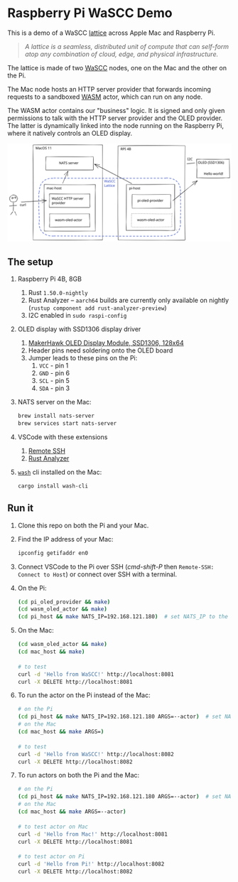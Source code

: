 # Raspberry Pi WaSCC Demo

This is a demo of a WaSCC [lattice](https://wascc.dev/docs/lattice/overview/) across Apple Mac and Raspberry Pi.

> _A lattice is a seamless, distributed unit of compute that can self-form atop any combination of cloud, edge, and physical infrastructure._

The lattice is made of two [WaSCC](https://wascc.dev/) nodes, one on the Mac and the other on the Pi.

The Mac node hosts an HTTP server provider that forwards incoming requests to a sandboxed [WASM](https://webassembly.org/) actor, which can run on any node.

The WASM actor contains our "business" logic. It is signed and only given permissions to talk with the HTTP server provider and the OLED provider. The latter is dynamically linked into the node running on the Raspberry Pi, where it natively controls an OLED display.

![WaSCC lattice across Mac and Pi](./docs/wascc-lattice.svg)

## The setup

1. Raspberry Pi 4B, 8GB

   1. Rust `1.50.0-nightly`
   2. Rust Analyzer – `aarch64` builds are currently only available on nightly (`rustup component add rust-analyzer-preview`)
   3. I2C enabled in `sudo raspi-config`

2. OLED display with SSD1306 display driver

   1. [MakerHawk OLED Display Module, SSD1306, 128x64](https://smile.amazon.co.uk/gp/product/B0777HHQDT)
   2. Header pins need soldering onto the OLED board
   3. Jumper leads to these pins on the Pi:
      1. `VCC` - pin 1
      2. `GND` - pin 6
      3. `SCL` - pin 5
      4. `SDA` - pin 3

3. NATS server on the Mac:

   ```sh
   brew install nats-server
   brew services start nats-server
   ```

4. VSCode with these extensions

   1. [Remote SSH](https://code.visualstudio.com/docs/remote/ssh)
   2. [Rust Analyzer](https://marketplace.visualstudio.com/items?itemName=matklad.rust-analyzer)

5. [`wash`](https://github.com/wascc/wash) cli installed on the Mac:

   ```sh
   cargo install wash-cli
   ```

## Run it

1. Clone this repo on both the Pi and your Mac.

2. Find the IP address of your Mac:

   ```sh
   ipconfig getifaddr en0
   ```

3. Connect VSCode to the Pi over SSH (_cmd-shift-P_ then `Remote-SSH: Connect to Host`) or connect over SSH with a terminal.

4. On the Pi:

   ```sh
   (cd pi_oled_provider && make)
   (cd wasm_oled_actor && make)
   (cd pi_host && make NATS_IP=192.168.121.180)  # set NATS_IP to the IP of your Mac (see step 2)
   ```

5. On the Mac:

   ```sh
   (cd wasm_oled_actor && make)
   (cd mac_host && make)

   # to test
   curl -d 'Hello from WaSCC!' http://localhost:8081
   curl -X DELETE http://localhost:8081
   ```

6. To run the actor on the Pi instead of the Mac:

   ```sh
   # on the Pi
   (cd pi_host && make NATS_IP=192.168.121.180 ARGS=--actor)  # set NATS_IP to the IP of your Mac (see step 2)
   # on the Mac
   (cd mac_host && make ARGS=)

   # to test
   curl -d 'Hello from WaSCC!' http://localhost:8082
   curl -X DELETE http://localhost:8082
   ```

7. To run actors on both the Pi and the Mac:

   ```sh
   # on the Pi
   (cd pi_host && make NATS_IP=192.168.121.180 ARGS=--actor)  # set NATS_IP to the IP of your Mac (see step 2)
   # on the Mac
   (cd mac_host && make ARGS=--actor)

   # to test actor on Mac
   curl -d 'Hello from Mac!' http://localhost:8081
   curl -X DELETE http://localhost:8081

   # to test actor on Pi
   curl -d 'Hello from Pi!' http://localhost:8082
   curl -X DELETE http://localhost:8082
   ```
